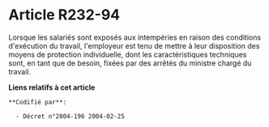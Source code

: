 # Article R232-94

Lorsque les salariés sont exposés aux intempéries en raison des conditions d'exécution du travail, l'employeur est tenu de
mettre à leur disposition des moyens de protection individuelle, dont les caractéristiques techniques sont, en tant que de
besoin, fixées par des arrêtés du ministre chargé du travail.

**Liens relatifs à cet article**

	**Codifié par**:

	  - Décret n°2004-196 2004-02-25
